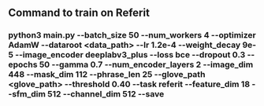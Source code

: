 ## Command to train on Referit

### python3 main.py --batch_size 50 --num_workers 4 --optimizer AdamW --dataroot <data_path> --lr 1.2e-4 --weight_decay 9e-5 --image_encoder deeplabv3_plus --loss bce --dropout 0.3 --epochs 50 --gamma 0.7 --num_encoder_layers 2 --image_dim 448 --mask_dim 112 --phrase_len 25 --glove_path <glove_path> --threshold 0.40 --task referit --feature_dim 18 --sfm_dim 512 --channel_dim 512 --save
